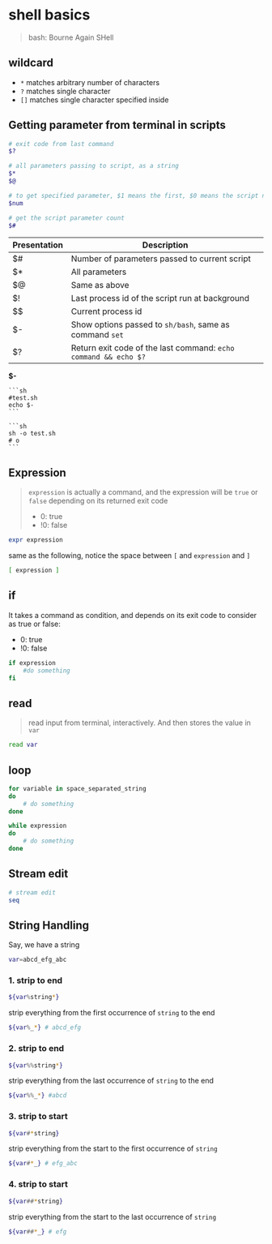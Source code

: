 shell basics
===

> bash: Bourne Again SHell

wildcard
--------

- `*` matches arbitrary number of characters
- `?` matches single character
- `[]` matches single character specified inside

Getting parameter from terminal in scripts
------------------------------------------

```bash
# exit code from last command
$?

# all parameters passing to script, as a string
$*
$@

# to get specified parameter, $1 means the first, $0 means the script name
$num

# get the script parameter count
$#

```

Presentation| Description
---         | ---
$#          | Number of parameters passed to current script
$*          | All parameters
$@          | Same as above
$!          | Last process id of the script run at background
\$$         | Current process id
$-          | Show options passed to `sh/bash`, same as command `set`
$?          | Return exit code of the last command: `echo command && echo $?`

**$-** 

    ```sh
    #test.sh
    echo $-
    ```

    ```sh
    sh -o test.sh
    # o
    ```

Expression
----------

> `expression` is actually a command, and the expression will be `true` or `false` depending on its returned exit code
> 
> - 0: true
> - !0: false

```bash
expr expression
```

same as the following, notice the space between `[` and `expression` and `]`

```bash
[ expression ]
```

if
--

It takes a command as condition, and depends on its exit code to consider as true or false:

- 0: true
- !0: false

```bash
if expression
    #do something
fi
```

read
----

> read input from terminal, interactively.
> And then stores the value in `var`

```bash
read var
```

loop
----

```bash
for variable in space_separated_string
do
    # do something
done

while expression
do
    # do something
done

```


Stream edit
-----------

```bash
# stream edit
seq
```

String Handling
---------------

Say, we have a string

```bash
var=abcd_efg_abc
```

### 1. strip to end

```bash
${var%string*}
```

strip everything from the first occurrence of `string` to the end

```bash
${var%_*} # abcd_efg
```

### 2. strip to end

```bash
${var%%string*}
```

strip everything from the last occurrence of `string` to the end

```bash
${var%%_*} #abcd
```

### 3. strip to start

```bash
${var#*string}
```

strip everything from the start to the first occurrence of `string`

```bash
${var#*_} # efg_abc
```

### 4. strip to start

```bash
${var##*string}
```

strip everything from the start to the last occurrence of `string`

```bash
${var##*_} # efg
```








